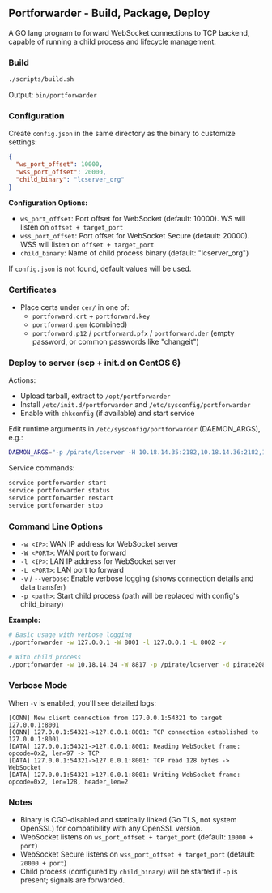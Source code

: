 ## Portforwarder - Build, Package, Deploy

A GO lang program to forward WebSocket connections to TCP backend, capable of running a child process and lifecycle management.

### Build

```bash
./scripts/build.sh
```

Output: `bin/portforwarder`

### Configuration

Create `config.json` in the same directory as the binary to customize settings:

```json
{
  "ws_port_offset": 10000,
  "wss_port_offset": 20000,
  "child_binary": "lcserver_org"
}
```

**Configuration Options:**
- `ws_port_offset`: Port offset for WebSocket (default: 10000). WS will listen on `offset + target_port`
- `wss_port_offset`: Port offset for WebSocket Secure (default: 20000). WSS will listen on `offset + target_port`
- `child_binary`: Name of child process binary (default: "lcserver_org")

If `config.json` is not found, default values will be used.

### Certificates
- Place certs under `cer/` in one of:
  - `portforward.crt` + `portforward.key`
  - `portforward.pem` (combined)
  - `portforward.p12` / `portforward.pfx` / `portforward.der` (empty password, or common passwords like "changeit")


### Deploy to server (scp + init.d on CentOS 6)

Actions:
- Upload tarball, extract to `/opt/portforwarder`
- Install `/etc/init.d/portforwarder` and `/etc/sysconfig/portforwarder`
- Enable with `chkconfig` (if available) and start service

Edit runtime arguments in `/etc/sysconfig/portforwarder` (DAEMON_ARGS), e.g.:

```bash
DAEMON_ARGS="-p /pirate/lcserver -H 10.18.14.35:2182,10.18.14.36:2182,10.18.14.37:2182 -G game20817 -w 10.18.14.34 -l 10.18.14.34 -d pirate20817 -W 8817 -L 9817"
```

Service commands:

```bash
service portforwarder start
service portforwarder status
service portforwarder restart
service portforwarder stop
```

### Command Line Options

- `-w <IP>`: WAN IP address for WebSocket server
- `-W <PORT>`: WAN port to forward
- `-l <IP>`: LAN IP address for WebSocket server
- `-L <PORT>`: LAN port to forward
- `-v` / `--verbose`: Enable verbose logging (shows connection details and data transfer)
- `-p <path>`: Start child process (path will be replaced with config's child_binary)

**Example:**
```bash
# Basic usage with verbose logging
./portforwarder -w 127.0.0.1 -W 8001 -l 127.0.0.1 -L 8002 -v

# With child process
./portforwarder -w 10.18.14.34 -W 8817 -p /pirate/lcserver -d pirate20817
```

### Verbose Mode

When `-v` is enabled, you'll see detailed logs:
```
[CONN] New client connection from 127.0.0.1:54321 to target 127.0.0.1:8001
[CONN] 127.0.0.1:54321->127.0.0.1:8001: TCP connection established to 127.0.0.1:8001
[DATA] 127.0.0.1:54321->127.0.0.1:8001: Reading WebSocket frame: opcode=0x2, len=97 -> TCP
[DATA] 127.0.0.1:54321->127.0.0.1:8001: TCP read 128 bytes -> WebSocket
[DATA] 127.0.0.1:54321->127.0.0.1:8001: Writing WebSocket frame: opcode=0x2, len=128, header_len=2
```

### Notes
- Binary is CGO-disabled and statically linked (Go TLS, not system OpenSSL) for compatibility with any OpenSSL version.
- WebSocket listens on `ws_port_offset + target_port` (default: `10000 + port`)
- WebSocket Secure listens on `wss_port_offset + target_port` (default: `20000 + port`)
- Child process (configured by `child_binary`) will be started if `-p` is present; signals are forwarded.
